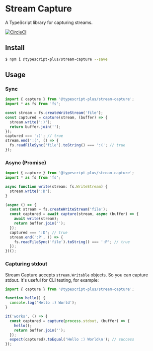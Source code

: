 # Stream Capture

A TypeScript library for capturing streams.

[![CircleCI](https://circleci.com/gh/typescript-plus/stream-capture.svg?style=svg)](https://circleci.com/gh/typescript-plus/stream-capture)

## Install

```bash
$ npm i @typescript-plus/stream-capture --save
```

## Usage

### Sync

```ts
import { capture } from '@typescript-plus/stream-capture';
import * as fs from 'fs';

const stream = fs.createWriteStream('file');
const captured = capture(stream, (buffer) => {
  stream.write(':)');
  return buffer.join('');
});
captured === ':)'; // true
stream.end(':(', () => {
  fs.readFileSync('file').toString() === ':('; // true
});
```

### Async (Promise)

```ts
import { capture } from '@typescript-plus/stream-capture';
import * as fs from 'fs';

async function write(stream: fs.WriteStream) {
  stream.write(':D');
}

(async () => {
  const stream = fs.createWriteStream('file');
  const captured = await capture(stream, async (buffer) => {
    await write(stream);
    return buffer.join('');
  });
  captured === ':D'; // true
  stream.end(':P', () => {
    fs.readFileSync('file').toString() === ':P'; // true
  });
})();
```

### Capturing stdout

Stream Capture accepts `stream.Writable` objects. So you can capture stdout. It's useful for CLI testing, for example:

```ts
import { capture } from '@typescript-plus/stream-capture';

function hello() {
  console.log('Hello :) World');
}

it('works', () => {
  const captured = capture(process.stdout, (buffer) => {
    hello();
    return buffer.join('');
  });
  expect(captured).toEqual('Hello :) World\n'); // success
});
```
